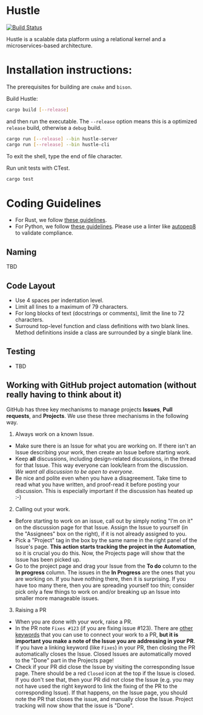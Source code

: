 # Hustle    
[![Build Status](https://travis-ci.com/UWHustle/hustle.svg?branch=master)](https://travis-ci.com/UWHustle/hustle)

Hustle is a scalable data platform using a relational kernel and a microservices-based architecture.

Installation instructions:
==========================
The prerequisites for building are `cmake` and `bison`.

Build Hustle:

```bash
cargo build [--release]
```

and then run the executable. The `--release` option means this is a optimized `release` build, otherwise a `debug` build.
```bash
cargo run [--release] --bin hustle-server
cargo run [--release] --bin hustle-cli
```

To exit the shell, type the end of file character.

Run unit tests with CTest.
```bash
cargo test
```

Coding Guidelines
=================
- For Rust, we follow [these guidelines](https://github.com/rust-lang-nursery/fmt-rfcs).
- For Python, we follow [these guidelines](https://www.python.org/dev/peps/pep-0008). Please use a linter like [autopep8](https://pypi.python.org/pypi/autopep8) to validate compliance.

Naming
-------
TBD

Code Layout
-----------
* Use 4 spaces per indentation level.
* Limit all lines to a maximum of 79 characters.
* For long blocks of text (docstrings or comments), limit the line to 72 characters.
* Surround top-level function and class definitions with two blank lines. Method definitions inside a class are surrounded by a single blank line.

Testing
----------
* TBD


Working with GitHub project automation (without really having to think about it)
-------
GitHub has three key mechanisms to manage projects **Issues**, **Pull requests**, and **Projects**. We use these three mechanisms in the following way.

1. Always work on a known Issue.
- Make sure there is an Issue for what you are working on. If there isn't an Issue describing your work, then create an Issue before starting work.
- Keep **all** discussions, including design-related discussions, in the thread for that Issue. This way everyone can look/learn from the discussion. *We want all discussion to be open to everyone*.
- Be nice and polite even when you have a disagreement. Take time to read what you have written, and proof-read it before posting your discussion. This is especially important if the discussion has heated up :-)

2. Calling out your work.
- Before starting to work on an issue, call out by simply noting "I'm on it" on the discussion page for that Issue. Assign the Issue to yourself (in the "Assignees" box on the right), if it is not already assigned to you.
- Pick a "Project" tag in the box by the same name in the right panel of the Issue's page. **This action starts tracking the project in the Automation**, so it is crucial you do this. Now, the Projects page will show that the Issue has been picked up.
- Go to the project page and drag your Issue from the **To do** column to the **In progress** column. The issues in the **In Progress** are the ones that you are working on. If you have nothing there, then it is surprising. If you have too many there, then you are spreading yourself too thin; consider pick only a few things to work on and/or breaking up an Issue into smaller more manageable issues.

3. Raising a PR
- When you are done with your work, raise a PR.
- In the PR note `Fixes #123` (if you are fixing issue #123). There are [other keywords](https://help.github.com/articles/closing-issues-using-keywords/) that you can use to connect your work to a PR, **but it is important you make a note of the Issue you are addressing in your PR**. If you have a linking keyword  (like `Fixes`) in your PR, then closing the PR automatically closes the Issue. Closed Issues are automatically moved to the "Done" part in the Projects page!
- Check if your PR did close the Issue by visiting the corresponding Issue page. There should be a red `Closed` icon at the top if the Issue is closed. If you don't see that, then your PR did not close the Issue (e.g. you may not have used the right keyword to link the fixing of the PR to the corresponding Issue). If that happens, on the Issue page, you should note the PR that closes the issue, and manually close the Issue. Project tracking will now show that the issue is "Done".
